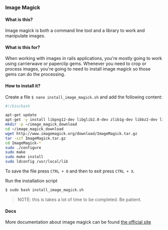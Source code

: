 ### Image Magick

#### What is this?

Image magick is both a command line tool and a library to work and manipulate images.

#### What is this for?

When working with images in rails applications, you're mostly going to work using carrierwave or paperclip gems. Whenever you need to crop or process images, you're going to need to install image magick so those gems can do the processing.

#### How to install it?

Create a file `$ nano install_image_magick.sh` and add the following content:

```bash
#!/bin/bash

apt-get update
apt-get -y install libpng12-dev libglib2.0-dev zlib1g-dev libbz2-dev libtiff4-dev libjpeg8-dev
mkdir -p ~/image_magick_download
cd ~/image_magick_download
wget http://www.imagemagick.org/download/ImageMagick.tar.gz
tar -xzf ImageMagick.tar.gz
cd ImageMagick-*
sudo ./configure
sudo make
sudo make install
sudo ldconfig /usr/local/lib
```

To save the file press `CTRL + O` and then to exit press `CTRL + X`.

Run the installation script

```bash
$ sudo bash install_image_magick.sh
```

> NOTE: this is takes a lot of time to be completed. Be patient.

#### Docs

More documentation about image magick can be found [the official site](http://www.imagemagick.org/script/resources.php)
